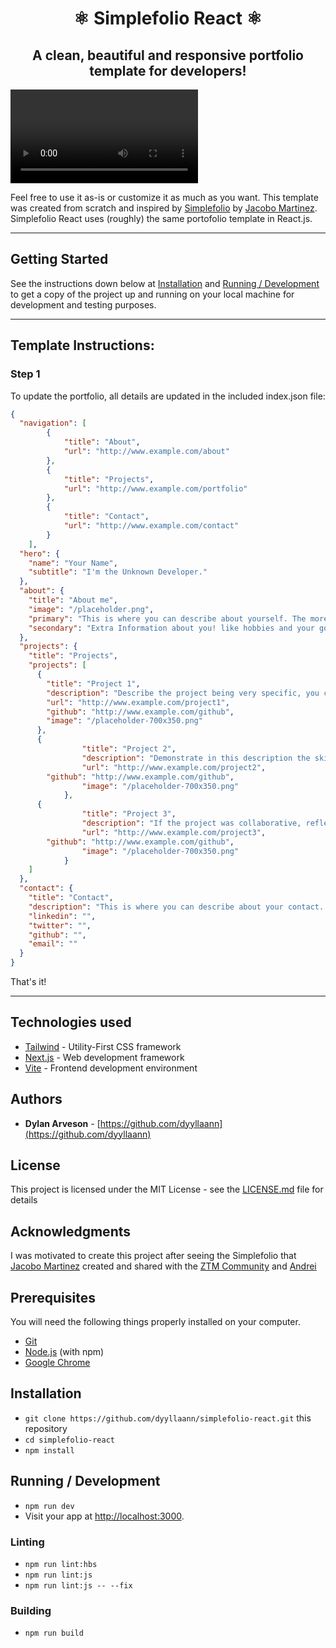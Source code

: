 <h1 align="center">
  ⚛ Simplefolio React ⚛
</h1>

<h2 align="center">
  A clean, beautiful and responsive portfolio template for developers!
</h2>

<video>
  <source src="/public/simplefolio-react-preview.webm">
</video>

Feel free to use it as-is or customize it as much as you want. This template was created from scratch and inspired by [Simplefolio](https://github.com/cobidev/simplefolio) by [Jacobo Martinez](https://github.com/cobidev). 
Simplefolio React uses (roughly) the same portofolio template in React.js.

---

## Getting Started

See the instructions down below at [Installation](#installation) 
and [Running / Development](#running-/-development) to get a copy of the 
project up and running on your local machine for development and 
testing purposes.

---

## Template Instructions:

### Step 1

To update the portfolio, all details are updated in the included index.json file:  

```json
{
  "navigation": [
		{
			"title": "About",
			"url": "http://www.example.com/about"
		},
		{
			"title": "Projects",
			"url": "http://www.example.com/portfolio"
		},
		{
			"title": "Contact",
			"url": "http://www.example.com/contact"
		}
	],
  "hero": {
    "name": "Your Name",
    "subtitle": "I'm the Unknown Developer."
  },
  "about": {
    "title": "About me",
    "image": "/placeholder.png",
    "primary": "This is where you can describe about yourself. The more you describe about yourself, the more chances you have!",
    "secondary": "Extra Information about you! like hobbies and your goals."
  },
  "projects": {
    "title": "Projects",
    "projects": [
      {
        "title": "Project 1",
        "description": "Describe the project being very specific, you can use the Twitter standard: no more than 280 characters: complement the information: the skills learned or reinforced in its realization and how you faced it, prove to be proactive in the search for solutions.",
        "url": "http://www.example.com/project1",
        "github": "http://www.example.com/github",
        "image": "/placeholder-700x350.png"
      },
      {
				"title": "Project 2",
				"description": "Demonstrate in this description the skills of a programmer: such as having commitment, having perseverance and accepting alternative solutions. Remember that being a portfolio you are not selling the project, you are selling yourself, it reflects the resources used: Frameworks, libraries, platforms, etc.",
				"url": "http://www.example.com/project2",
        "github": "http://www.example.com/github",
				"image": "/placeholder-700x350.png"
			},
      {
				"title": "Project 3",
				"description": "If the project was collaborative, reflect it in this description, that will demonstrate communication and/or leadership skills. Additionally, if you made use of the mastery of a second language, it will reflect on you professionalism.",
				"url": "http://www.example.com/project3",
        "github": "http://www.example.com/github",
				"image": "/placeholder-700x350.png"
			}
    ]
  },
  "contact": {
    "title": "Contact",
    "description": "This is where you can describe about your contact. The more you describe about your contact, the more chances you have!",
    "linkedin": "",
    "twitter": "",
    "github": "",
    "email": ""
  }
}
```

That's it!

---

## Technologies used

- [Tailwind](https://tailwindcss.com/) - Utility-First CSS framework
- [Next.js](https://nextjs.org/) - Web development framework
- [Vite](https://vitejs.dev) - Frontend development environment

## Authors

- **Dylan Arveson** - [https://github.com/dyyllaann](https://github.com/dyyllaann)

## License

This project is licensed under the MIT License - see the [LICENSE.md](LICENSE.md) file for details

## Acknowledgments

I was motivated to create this project after seeing the Simplefolio that [Jacobo Martinez](https://github.com/cobimr) created and shared with the [ZTM Community](https://github.com/zero-to-mastery) and [Andrei](https://github.com/aneagoie)

## Prerequisites

You will need the following things properly installed on your computer.

* [Git](https://git-scm.com/)
* [Node.js](https://nodejs.org/) (with npm)
* [Google Chrome](https://google.com/chrome/)

## Installation

* `git clone https://github.com/dyyllaann/simplefolio-react.git` this repository
* `cd simplefolio-react`
* `npm install`

## Running / Development

* `npm run dev`
* Visit your app at [http://localhost:3000](http://localhost:3000).

### Linting

* `npm run lint:hbs`
* `npm run lint:js`
* `npm run lint:js -- --fix`

### Building

*  `npm run build`